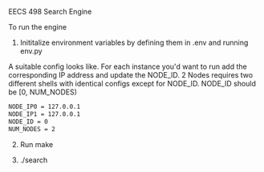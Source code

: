EECS 498 Search Engine

To run the engine

1. Inititalize environment variables by defining them in .env and running env.py

A suitable config looks like. For each instance you'd want to run add the corresponding IP address and update the NODE_ID. 2 Nodes requires two different shells with identical configs except for NODE_ID. NODE_ID should be [0, NUM_NODES)


``` bash
NODE_IP0 = 127.0.0.1
NODE_IP1 = 127.0.0.1
NODE_ID = 0
NUM_NODES = 2
```

2. Run make


3. ./search